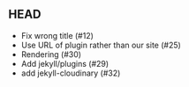 ## HEAD

  * Fix wrong title (#12)
  * Use URL of plugin rather than our site (#25)
  * Rendering (#30)
  * Add jekyll/plugins (#29)
  * add jekyll-cloudinary (#32)

